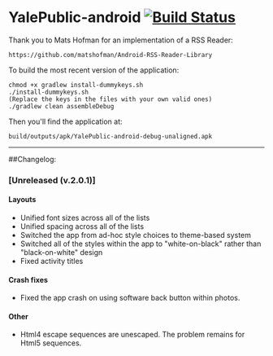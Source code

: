 YalePublic-android [![Build Status](https://travis-ci.org/YaleSTC/YalePublic-android.svg?branch=7_maps)](https://travis-ci.org/YaleSTC/YalePublic-android)
==================

Thank you to Mats Hofman for an implementation of a RSS Reader:

	https://github.com/matshofman/Android-RSS-Reader-Library

To build the most recent version of the application:

	chmod +x gradlew install-dummykeys.sh
	./install-dummykeys.sh
	(Replace the keys in the files with your own valid ones)
	./gradlew clean assembleDebug

Then you'll find the application at:

	build/outputs/apk/YalePublic-android-debug-unaligned.apk

---

##Changelog:

### [Unreleased (v.2.0.1)]

#### Layouts
  - Unified font sizes across all of the lists 
  - Unified spacing across all of the lists
  - Switched the app from ad-hoc style choices to theme-based system
  - Switched all of the styles within the app to "white-on-black" rather than "black-on-white" design
  - Fixed activity titles

#### Crash fixes
  - Fixed the app crash on using software back button within photos.

#### Other
  - Html4 escape sequences are unescaped. The problem remains for Html5 sequences.
